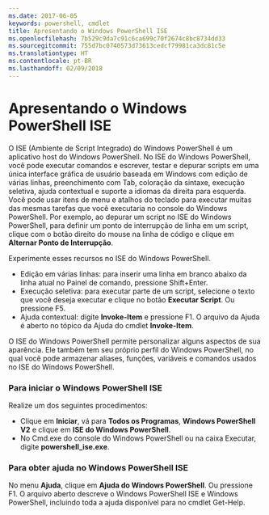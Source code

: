 ```yaml
---
ms.date: 2017-06-05
keywords: powershell, cmdlet
title: Apresentando o Windows PowerShell ISE
ms.openlocfilehash: 7b529c9da7c91c6ca699c70f2674c8bc8734dd33
ms.sourcegitcommit: 755d7bc0740573d73613cedcf79981ca3dc81c5e
ms.translationtype: HT
ms.contentlocale: pt-BR
ms.lasthandoff: 02/09/2018
---
```

# <a name="introducing-the-windows-powershell-ise"></a>Apresentando o Windows PowerShell ISE

O ISE (Ambiente de Script Integrado) do Windows PowerShell é um aplicativo host do Windows PowerShell. No ISE do Windows PowerShell, você pode executar comandos e escrever, testar e depurar scripts em uma única interface gráfica de usuário baseada em Windows com edição de várias linhas, preenchimento com Tab, coloração da sintaxe, execução seletiva, ajuda contextual e suporte a idiomas da direita para esquerda. Você pode usar itens de menu e atalhos do teclado para executar muitas das mesmas tarefas que você executaria no console do Windows PowerShell. Por exemplo, ao depurar um script no ISE do Windows PowerShell, para definir um ponto de interrupção de linha em um script, clique com o botão direito do mouse na linha de código e clique em **Alternar Ponto de Interrupção**.

Experimente esses recursos no ISE do Windows PowerShell.

- Edição em várias linhas: para inserir uma linha em branco abaixo da linha atual no Painel de comando, pressione Shift+Enter.
- Execução seletiva: para executar parte de um script, selecione o texto que você deseja executar e clique no botão **Executar Script**. Ou pressione F5.
- Ajuda contextual: digite **Invoke-Item** e pressione F1. O arquivo da Ajuda é aberto no tópico da Ajuda do cmdlet **Invoke-Item**.

O ISE do Windows PowerShell permite personalizar alguns aspectos de sua aparência. Ele também tem seu próprio perfil do Windows PowerShell, no qual você pode armazenar aliases, funções, variáveis e comandos usados no ISE do Windows PowerShell.

### <a name="to-start-the-windows-powershell-ise"></a>Para iniciar o Windows PowerShell ISE

Realize um dos seguintes procedimentos:

- Clique em **Iniciar**, vá para **Todos os Programas**, **Windows PowerShell V2** e clique em **ISE do Windows PowerShell**.
- No Cmd.exe do console do Windows PowerShell ou na caixa Executar, digite **powershell_ise.exe**.

### <a name="to-get-help-in-the-windows-powershell-ise"></a>Para obter ajuda no Windows PowerShell ISE

No menu **Ajuda**, clique em **Ajuda do Windows PowerShell**. Ou pressione F1. O arquivo aberto descreve o Windows PowerShell ISE e Windows PowerShell, incluindo toda a ajuda disponível para no cmdlet Get-Help.
